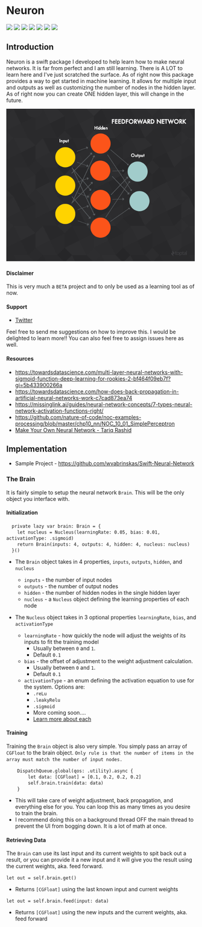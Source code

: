 # Neuron

![](https://img.shields.io/github/v/tag/wvabrinskas/Neuron?style=flat-square)
![](https://img.shields.io/github/license/wvabrinskas/Neuron?style=flat-square)
![](https://img.shields.io/badge/swift-5.2-orange?style=flat-square)
![](https://img.shields.io/badge/iOS-13+-darkcyan?style=flat-square)
![](https://img.shields.io/badge/macOS-10.15+-darkcyan?style=flat-square)
![](https://img.shields.io/badge/watchOS-6+-darkcyan?style=flat-square)
![](https://img.shields.io/badge/tvOS-13+-darkcyan?style=flat-square)

## Introduction
Neuron is a swift package I developed to help learn how to make neural networks. It is far from perfect and I am still learning. There is A LOT to learn here and I've just scratched the surface. As of right now this package provides a way to get started in machine learning. It allows for multiple input and outputs as well as customizing the number of nodes in the hidden layer. As of right now you can create ONE hidden layer, this will change in the future. 

<img width="500" src="images/network.png">

#### Disclaimer
This is very much a `BETA` project and to only be used as a learning tool as of now.

#### Support 
- [Twitter](https://twitter.com/wvabrinskas)

Feel free to send me suggestions on how to improve this. I would be delighted to learn more!! You can also feel free to assign issues here as well. 

#### Resources 

- https://towardsdatascience.com/multi-layer-neural-networks-with-sigmoid-function-deep-learning-for-rookies-2-bf464f09eb7f?gi=5b433900266a
- https://towardsdatascience.com/how-does-back-propagation-in-artificial-neural-networks-work-c7cad873ea74
- https://missinglink.ai/guides/neural-network-concepts/7-types-neural-network-activation-functions-right/
- https://github.com/nature-of-code/noc-examples-processing/blob/master/chp10_nn/NOC_10_01_SimplePerceptron
- [Make Your Own Neural Network - Tariq Rashid](https://www.amazon.com/Make-Your-Own-Neural-Network-ebook/dp/B01EER4Z4G)


## Implementation

- Sample Project - https://github.com/wvabrinskas/Swift-Neural-Network

### The Brain
It is fairly simple to setup the neural network `Brain`. This will be the only object you interface with. 

#### Initialization
```  
  private lazy var brain: Brain = {
    let nucleus = Nucleus(learningRate: 0.05, bias: 0.01, activationType: .sigmoid)
    return Brain(inputs: 4, outputs: 4, hidden: 4, nucleus: nucleus)
  }()
```
- The `Brain` object takes in 4 properties, `inputs`, `outputs`, `hidden`, and `nucleus`
    - `inputs` - the number of input nodes
    - `outputs` - the number of output nodes
    - `hidden` - the number of hidden nodes in the single hidden layer
    - `nucleus` - a `Nucleus` object defining the learning properties of each node

- The `Nucleus` object takes in 3 optional properties `learningRate`, `bias`, and `activationType`
    - `learningRate` - how quickly the node will adjust the weights of its inputs to fit the training model 
        - Usually between `0` and `1`. 
        - Default `0.1`
    - `bias` - the offset of adjustment to the weight adjustment calculation. 
        - Usually between `0` and `1`. 
        - Default `0.1`
    - `activationType` - an enum defining the activation equation to use for the system. Options are: 
        - `.reLu`
        - `.leakyRelu`
        - `.sigmoid`
        - More coming soon.... 
        - [Learn more about each](https://missinglink.ai/guides/neural-network-concepts/7-types-neural-network-activation-functions-right/)

#### Training
Training the `Brain` object is also very simple. You simply pass an array of `CGFloat` to the brain object. 
`Only rule is that the number of items in the array must match the number of input nodes.`

```
    DispatchQueue.global(qos: .utility).async {
        let data: [CGFloat] = [0.1, 0.2, 0.2, 0.2]
        self.brain.train(data: data)
    }
```

- This will take care of weight adjustment, back propagation, and everything else for you. You can loop this as many times as you desire to train the brain. 
- I recommend doing this on a background thread OFF the main thread to prevent the UI from bogging down. It is a lot of math at once. 


#### Retrieving Data
The `Brain` can use its last input and its current weights to spit back out a result, or you can provide it a new input and it will give you the result using the current weights, aka. feed forward.

```
let out = self.brain.get()
```
- Returns `[CGFloat]` using the last known input and current weights 

```
let out = self.brain.feed(input: data)
```
- Returns `[CGFloat]` using the new inputs and the current weights, aka. feed forward
